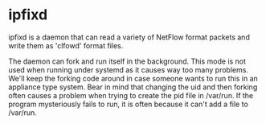 # ipfixd
ipfixd is a daemon that can read a variety of NetFlow format packets and write them as 'clfowd' format files.

The daemon can fork and run itself in the background.  This mode
is not used when running under systemd as it causes way too many
problems.  We'll keep the forking code around in case someone
wants to run this in an appliance type system.  Bear in mind
that changing the uid and then forking often causes a problem
when trying to create the pid file in /var/run.  If the program
mysteriously fails to run, it is often because it can't add
a file to /var/run.
